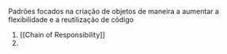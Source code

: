 Padrões focados na criação de objetos de maneira a aumentar a flexibilidade e a reutilização de código

1. [[Chain of Responsibility]]
2. 